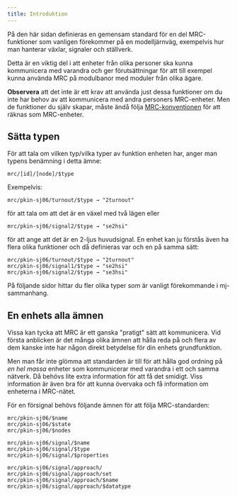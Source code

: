 ```yaml
---
title: Introduktion
---
```


På den här sidan definieras en gemensam standard för en del MRC-funktioner som vanligen förekommer på en modelljärnväg, exempelvis hur man hanterar växlar, signaler och ställverk.

Detta är en viktig del i att enheter från olika personer ska kunna kommunicera med varandra och ger förutsättningar för att till exempel kunna använda MRC på modulbanor med moduler från olika ägare.

**Observera** att det inte är ett krav att använda just dessa funktioner om du inte har behov av att kommunicera med andra personers MRC-enheter. Men de funktioner du själv skapar, måste ändå följa [MRC-konventionen](conv-restriction) för att räknas som MRC-enheter.


## Sätta typen
För att tala om vilken typ/vilka typer av funktion enheten har, anger man typens benämning i detta ämne:
```
mrc/[id]/[node]/$type
```

Exempelvis:

```
mrc/pkin-sj06/turnout/$type → "2turnout"
```

för att tala om att det är en växel med två lägen eller

```
mrc/pkin-sj06/signal2/$type → "se2hsi"
```

för att ange att det är en 2-ljus huvudsignal. En enhet kan ju förstås även ha flera olika funktioner och då definieras var och en på samma sätt:

```
mrc/pkin-sj06/turnout/$type → "2turnout"
mrc/pkin-sj06/signal1/$type → "se2hsi"
mrc/pkin-sj06/signal2/$type → "se3hsi"
```

På följande sidor hittar du fler olika typer som är vanligt förekommande i mj-sammanhang.


## En enhets alla ämnen
Vissa kan tycka att MRC är ett ganska "pratigt" sätt att kommunicera. Vid första anblicken är det många olika ämnen att hålla reda på och flera av dem kanske inte har någon direkt betydelse för din enhets grundfunktion.

Men man får inte glömma att standarden är till för att hålla god ordning på *en hel massa* enheter som kommunicerar med varandra i ett och samma nätverk. Då behövs lite extra information för att få det smidigt. Viss information är även bra för att kunna övervaka och få information om enheterna i MRC-nätet.

För en försignal behövs följande ämnen för att följa MRC-standarden:

```
mrc/pkin-sj06/$name
mrc/pkin-sj06/$state
mrc/pkin-sj06/$nodes

mrc/pkin-sj06/signal/$name
mrc/pkin-sj06/signal/$type
mrc/pkin-sj06/signal/$properties

mrc/pkin-sj06/signal/approach/
mrc/pkin-sj06/signal/approach/set
mrc/pkin-sj06/signal/approach/$name
mrc/pkin-sj06/signal/approach/$datatype
```
